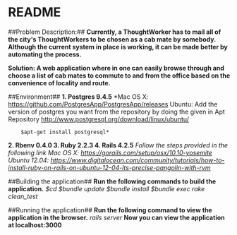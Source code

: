 README
======
##Problem Description:##
  **Currently, a ThoughtWorker has to mail all of the city's ThoughtWorkers to be chosen as a cab mate by somebody. Although the current system in place is working, it can be made better by automating the process.**

  **Solution: A web application where in one can easily browse through and choose a list of cab mates to commute to and from the office based on the convenience of locality and route.**

##Environment##
  **1. Postgres 9.4.5**
        *Mac OS X: https://github.com/PostgresApp/PostgresApp/releases
        Ubuntu:
        Add the version of postgres you want from the repository by doing the given in Apt Repository
        http://www.postgresql.org/download/linux/ubuntu/

        $apt-get install postgresql*
  **2. Rbenv 0.4.0
  3. Ruby 2.2.3
  4. Rails 4.2.5**
      *Follow the steps provided in the following link
      Mac OS X: https://gorails.com/setup/osx/10.10-yosemite
      Ubuntu 12.04: https://www.digitalocean.com/community/tutorials/how-to-install-ruby-on-rails-on-ubuntu-12-04-lts-precise-pangolin-with-rvm*



##Building the application##
  **Run the following commands to build the application.**
    *$cd <path-to-project-directory>
    $bundle update
    $bundle install
    $bundle exec rake clean_test*

##Running the application##
  **Run the following command to view the application in the browser.**
    *rails server*
  **Now you can view the application at localhost:3000**
